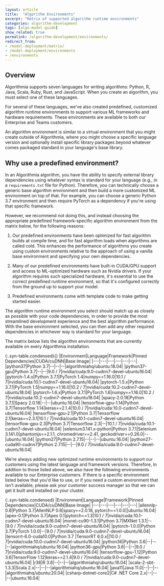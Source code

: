 ```yaml
---
layout: article
title:  "Algorithm Environments"
excerpt: "Matrix of supported algorithm runtime environments"
categories: algorithm-development
tags: [algo-model-guide]
show_related: true
permalink: /algorithm-development/environments/
redirect_from:
- /model-deployment/matrix/
- /model-deployment/environments
- /environments
---
```


## Overview
Algorithmia supports seven languages for writing algorithms: Python, R, Java, Scala, Ruby, Rust, and JavaScript. When you create an algorithm, you must select one of these languages.

For several of these languages, we've also created predefined, customized algorithm runtime environments to support various ML frameworks and hardware requirements. These environments are available to both our Enterprise and Teams customers.

An algorithm environment is similar to a virtual environment that you might create outside of Algorithmia, where you might choose a specific language version and optionally install specific library packages beyond whatever comes packaged standard in your language's base library.

## Why use a predefined environment?

In an Algorithmia algorithm, you have the ability to specify external library dependencies using whatever syntax is standard for your language (e.g., in a `requirements.txt` file for Python). Therefore, you can technically choose a generic base algorithm environment and then build a more customized ML environment on top of that. For example, you can choose a generic Python 3.7 environment and then require PyTorch as a dependency if you're using that specific framework.

However, we recommend not doing this, and instead choosing the appropriate predefined framework-specific algorithm environment from the matrix below, for the following reasons:

1. Our predefined environments have been optimized for fast algorithm builds at compile time, and for fast algorithm loads when algorithms are called cold. This enhances the performance of algorithms you create using custom environments relative to the approach of using a vanilla base environment and specifying your own dependencies.

2. Many of our predefined environments have built-in CUDA/GPU support and access to ML-optimized hardware such as Nvidia drivers. If your algorithm requires such specialized hardware, it's essential to use the correct predefined runtime environment, so that it's configured correctly from the ground up to support your model.

3. Predefined environments come with template code to make getting started easier.

The algorithm runtime environment you select should match up as closely as possible with your code dependencies, in order to provide the most streamlined development experience and the best algorithm performance. With the base environment selected, you can then add any other required dependencies in whichever way is standard for your language.

The matrix below lists the algorithm environments that are currently available on every Algorithmia installation.

<div class="syn-styles-supported">
  <div class="syn-table-container scrollable-x" markdown="1">

{:.syn-table.condensed}{}
|Environment|Language|Framework|Pinned Dependencies|CUDA/cuDNN|Base Image|
|---|---|---|---|---|---|
|python37|Python 3.7|--|--|--|algorithmiahq/ubuntu:18.04|
|python37-gpu|Python 3.7|--|--|9.0 / 7|nvidia/cuda:9.0-cudnn7-devel-ubuntu16.04|
|pytorch-1.4.x|Python 3.7.1|PyTorch 1.4|numpy==1.16.0|10.1 / 7|nvidia/cuda:10.1-cudnn7-devel-ubuntu16.04|
|pytorch-1.5.x|Python 3.7.1|PyTorch 1.5|numpy==1.16.0|10.2 / 7|nvidia/cuda:10.2-cudnn7-devel-ubuntu18.04|
|pytorch-1.6.x|Python 3.7.1|PyTorch 1.6|numpy==1.16.0|10.2 / 7|nvidia/cuda:10.2-cudnn7-devel-ubuntu18.04|
|spacy-2.0.18|Python 3.7.1|Spacy 2.0.18|--|--|ubuntu:16.04|
|tensorflow-gpu-1.14|Python 3.7|Tensorflow 1.14|keras==2.1.4|10.0 / 7|nvidia/cuda:10.0-cudnn7-devel-ubuntu16.04|
|tensorflow-gpu-2.1|Python 3.7|Tensorflow 2.1|keras==2.3.1|10.1 / 7|nvidia/cuda:10.1-cudnn7-devel-ubuntu16.04|
|tensorflow-gpu-2.3|Python 3.7|Tensorflow 2.3|--|10.1 / 7|nvidia/cuda:10.1-cudnn7-devel-ubuntu18.04|
|selenium3.141.x-python|Python 3.7.1|Selenium 3.141.0|phantomjs==2.1.1, chromedriver==2.41, geckodriver==0.26.0|--|ubuntu:16.04|
|python27|Python 2.7.15|--|--|--|ubuntu:16.04|
|python27-cuda90-cudnn7|Python 2.7.15|--|--|9.0 / 7|nvidia/cuda:9.0-cudnn7-devel-ubuntu16.04|

  </div>
</div>


We’re always adding new optimized runtime environments to support our customers using the latest language and framework versions. Therefore, in addition to those listed above, we also have the following environments available to our Enterprise customers. If there is a specific environment listed below that you'd like to use, or if you need a custom environment that isn't available, please ask your customer success manager so that we can get it built and installed on your cluster.

<div class="syn-styles-supported">
  <div class="syn-table-container scrollable-x" markdown="1">

{:.syn-table.condensed}
|Environment|Language|Framework|Pinned Dependencies|CUDA/cuDNN|Base Image|
|---|---|---|---|---|---|
|allennlp-0.8|Python 3.7|AllenNLP 0.8|spacy==2.0.18, pytorch==1.0.0||ubuntu:16.04|
|apex-0.1|Python 3.7|Apex 0.1|pytorch==1.3|10.1 / 7|nvidia/cuda:10.1-cudnn7-devel-ubuntu16.04|
|mxnet-cu90-1.3.1|Python 3.7|MXNet 1.3.1|--|9.0 / 7|nvidia/cuda:9.0-cudnn7-devel-ubuntu16.04|
|pytorch-1.0.0|Python 3.7|PyTorch 1.0.0|--|9.0 / 7|nvidia/cuda:9.0-cudnn7-devel-ubuntu16.04|
|tensorrt-6.0-cuda10.0|Python 3.7 |TensorRT 6.0.x||10.0 / 7|nvidia/cuda:10.0-cudnn7-devel-ubuntu16.04|
|python36|Python 3.6|--|--|--|algorithmiahq/ubuntu:16.04|
|python36-gpu|Python 3.6|--|--|9.0 / 7|nvidia/cuda:9.0-cudnn7-devel-ubuntu16.04|
|tensorflow-gpu-1.12|Python 3.6|TensorFlow 1.12|keras==2.1.4|9.0 / 7|nvidia/cuda:9.0-cudnn7-devel-ubuntu16.04|
|r36|R 3.6|--|--|--|algorithmiahq/ubuntu:16.04|
|scala-2-sbt-1.3.3|Scala 2.x|--|--|--|algorithmiahq/ubuntu:16.04|
|java11|Java 11.0|--|--|--|algorithmiahq/ubuntu:20.04|
|csharp-dotnet-core2|C# .NET Core 2.x|--|--|--|ubuntu:16.04|

  </div>
</div>
